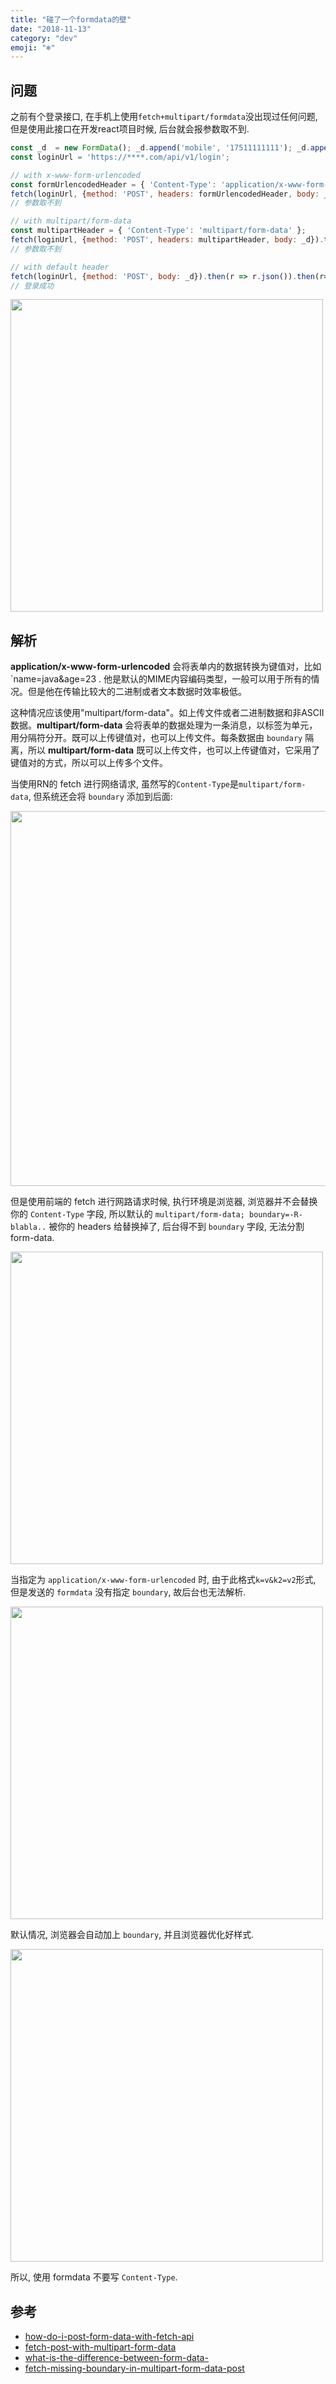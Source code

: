 ```yaml
---
title: "碰了一个formdata的壁"
date: "2018-11-13"
category: "dev"
emoji: "❄️"
---
```


## 问题

之前有个登录接口, 在手机上使用`fetch+multipart/formdata`没出现过任何问题, 但是使用此接口在开发react项目时候, 后台就会报参数取不到.


```javascript
const _d  = new FormData(); _d.append('mobile', '17511111111'); _d.append('verifycode', '1234');
const loginUrl = 'https://****.com/api/v1/login';

// with x-www-form-urlencoded
const formUrlencodedHeader = { 'Content-Type': 'application/x-www-form-urlencoded' };
fetch(loginUrl, {method: 'POST', headers: formUrlencodedHeader, body: _d}).then(r => r.json()).then(r=>console.log(r));
// 参数取不到

// with multipart/form-data
const multipartHeader = { 'Content-Type': 'multipart/form-data' };
fetch(loginUrl, {method: 'POST', headers: multipartHeader, body: _d}).then(r => r.json()).then(r=>console.log(r));
// 参数取不到

// with default header
fetch(loginUrl, {method: 'POST', body: _d}).then(r => r.json()).then(r=>console.log(r));
// 登录成功
```

<img src="https://raw.githubusercontent.com/FaiChou/faichou.github.io/master/img/1542121399093.png" width="500" />



## 解析

**application/x-www-form-urlencoded** 会将表单内的数据转换为键值对，比如`name=java&age=23 . 他是默认的MIME内容编码类型，一般可以用于所有的情况。但是他在传输比较大的二进制或者文本数据时效率极低。

这种情况应该使用"multipart/form-data"。如上传文件或者二进制数据和非ASCII数据。**multipart/form-data** 会将表单的数据处理为一条消息，以标签为单元，用分隔符分开。既可以上传键值对，也可以上传文件。每条数据由 `boundary` 隔离，所以 **multipart/form-data** 既可以上传文件，也可以上传键值对，它采用了键值对的方式，所以可以上传多个文件。

当使用RN的 fetch 进行网络请求, 虽然写的`Content-Type`是`multipart/form-data`, 但系统还会将 `boundary` 添加到后面:

<img src="https://raw.githubusercontent.com/FaiChou/faichou.github.io/master/img/1542120732933.png" width="600" />

但是使用前端的 fetch 进行网路请求时候, 执行环境是浏览器, 浏览器并不会替换你的 `Content-Type` 字段, 所以默认的 `multipart/form-data; boundary=-R-blabla..` 被你的 headers 给替换掉了, 后台得不到 `boundary` 字段, 无法分割 form-data.

<img src="https://raw.githubusercontent.com/FaiChou/faichou.github.io/master/img/1542121217972.png" width="500" />


当指定为 `application/x-www-form-urlencoded` 时, 由于此格式`k=v&k2=v2`形式, 但是发送的 `formdata` 没有指定 `boundary`, 故后台也无法解析.

<img src="https://raw.githubusercontent.com/FaiChou/faichou.github.io/master/img/1542121514843.png" width="500" />


默认情况, 浏览器会自动加上 `boundary`, 并且浏览器优化好样式.

<img src="https://raw.githubusercontent.com/FaiChou/faichou.github.io/master/img/1542121279676.png" width="500" />


所以, 使用 formdata 不要写 `Content-Type`.


## 参考

- [how-do-i-post-form-data-with-fetch-api](https://stackoverflow.com/questions/46640024/how-do-i-post-form-data-with-fetch-api)
- [fetch-post-with-multipart-form-data](https://stackoverflow.com/questions/35192841/fetch-post-with-multipart-form-data)
- [what-is-the-difference-between-form-data-](https://stackoverflow.com/questions/26723467/what-is-the-difference-between-form-data-x-www-form-urlencoded-and-raw-in-the-p)
- [fetch-missing-boundary-in-multipart-form-data-post](https://stackoverflow.com/questions/39280438/fetch-missing-boundary-in-multipart-form-data-post)


